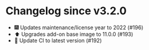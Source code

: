 # Changelog since v3.2.0
- 🎆 Updates maintenance/license year to 2022 (#196) 
- ⬆️  Upgrades add-on base image to 11.0.0 (#193) 
- 🚀 Update CI to latest version (#192) 
